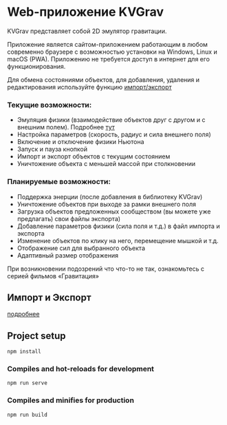 # Web-приложение KVGrav

KVGrav представляет собой 2D эмулятор гравитации.

Приложение является сайтом-приложением работающим в любом современно браузере с возможностью установки на Windows, Linux и macOS (PWA). Приложению не требуется доступ в интернет для его функционирования.

Для обмена состояниями объектов, для добавления, удаления и редактирования используйте функцию [импорт/экспорт](ImportExport.md)

### Текущие возможности:

- Эмуляция физики (взаимодействие объектов друг с другом и с внешним полем). Подробнее [тут](https://github.com/scientific-tribunal/kvgrav#kvgrav)
- Настройка параметров (скорость, радиус и сила внешнего поля)
- Включение и отключение физики Ньютона
- Запуск и пауза кнопкой
- Импорт и экспорт объектов с текущим состоянием
- Уничтожение объекта с меньшей массой при столкновении

### Планируемые возможности:

- Поддержка энерции (после добавления в библиотеку KVGrav)
- Уничтожение объектов при выходе за рамки внешнего поля
- Загрузка объектов предложенных сообществом (вы можете уже предлагать) свои файлы экспорта)
- Добавление параметров физики (сила поля и т.д.) в файл импорта и экспорта
- Изменение объектов по клику на него, перемещение мышкой и т.д.
- Отображение сил для выбранного объекта
- Адаптивный размер отображения

При возникновении подозрений что что-то не так, ознакомьтесь с серией фильмов «Гравитация»

## Импорт и Экспорт
[подробнее](ImportExport.md)


## Project setup
```
npm install
```

### Compiles and hot-reloads for development
```
npm run serve
```

### Compiles and minifies for production
```
npm run build
```
